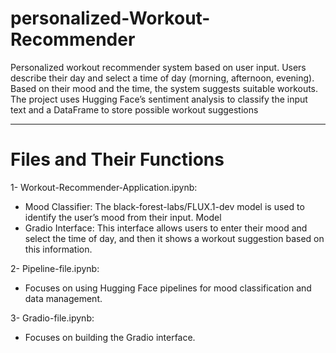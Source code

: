 # personalized-Workout-Recommender

 Personalized workout recommender system based on user input. Users describe their day and select a time of day (morning, afternoon, evening). Based on their mood and the time, the system suggests suitable workouts. The project uses Hugging Face’s sentiment analysis to classify the input text and a DataFrame to store possible workout suggestions

---

# Files and Their Functions

1- Workout-Recommender-Application.ipynb:
- Mood Classifier: The black-forest-labs/FLUX.1-dev model is used to identify the user’s mood from their input. Model
- Gradio Interface: This interface allows users to enter their mood and select the time of day, and then it shows a workout suggestion based on this information.

2- Pipeline-file.ipynb:
- Focuses on using Hugging Face pipelines for mood classification and data management.

3- Gradio-file.ipynb: 
- Focuses on building the Gradio interface.
